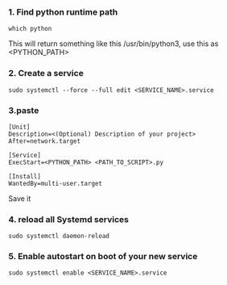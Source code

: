 ### 1. Find python runtime path
    which python
This will return something like this /usr/bin/python3, use this as <PYTHON_PATH>

### 2. Create a service
    sudo systemctl --force --full edit <SERVICE_NAME>.service
    
### 3.paste
    [Unit]
    Description=<(Optional) Description of your project>
    After=network.target

    [Service]
    ExecStart=<PYTHON_PATH> <PATH_TO_SCRIPT>.py

    [Install]
    WantedBy=multi-user.target
Save it

### 4. reload all Systemd services
    sudo systemctl daemon-reload

### 5. Enable autostart on boot of your new service
    sudo systemctl enable <SERVICE_NAME>.service
